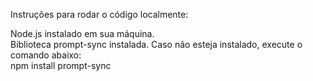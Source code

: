 Instruções para rodar o código localmente:   

Node.js instalado em sua máquina.  
Biblioteca prompt-sync instalada. Caso não esteja instalado, execute o comando abaixo:  
npm install prompt-sync     
